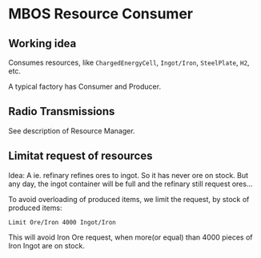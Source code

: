 # MBOS Resource Consumer

## Working idea
Consumes resources, like `ChargedEnergyCell`, `Ingot/Iron`, `SteelPlate`, `H2`, etc.

A typical factory has Consumer and Producer.

## Radio Transmissions
See description of Resource Manager.

## Limitat request of resources
Idea: A ie. refinary refines ores to ingot. So it has never ore on stock.
      But any day, the ingot container will be full and the refinary still request ores...

To avoid overloading of produced items, we limit the request, by stock of produced items:

    Limit Ore/Iron 4000 Ingot/Iron

This will avoid Iron Ore request, when more(or equal) than 4000 pieces of
Iron Ingot are on stock.
